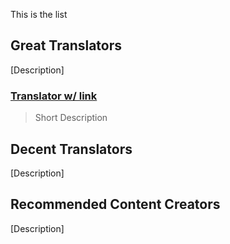 This is the list

## Great Translators
[Description]

### [Translator w/ link](www.google.com)

> Short Description

## Decent Translators
[Description]

## Recommended Content Creators
[Description]
